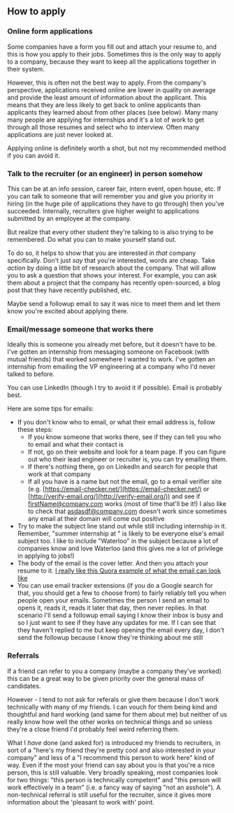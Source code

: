 ## How to apply

### Online form applications

Some companies have a form you fill out and attach your resume to, and this is how you apply to their jobs. Sometimes this is the only way to apply to a company, because they want to keep all the applications together in their system.

However, this is often not the best way to apply. From the company's perspective, applications received online are lower in quality on average and provide the least amount of information about the applicant. This means that they are less likely to get back to online applicants than applicants they learned about from other places (see below). Many many many people are applying for internships and it's a lot of work to get through all those resumes and select who to interview. Often many applications are just never looked at.

Applying online is definitely worth a shot, but not my recommended method if you can avoid it.


### Talk to the recruiter (or an engineer) in person somehow

This can be at an info session, career fair, intern event, open house, etc. If you can talk to someone that will remember you and give you priority in hiring (in the huge pile of applications they have to go through) then you've succeeded. Internally, recruiters give higher weight to applications submitted by an employee at the company.

But realize that every other student they're talking to is also trying to be remembered. Do what you can to make yourself stand out.

To do so, it helps to show that you are interested in _that_ company specifically. Don't just _say_ that you're interested, words are cheap. Take _action_ by doing a little bit of research about the company. That will allow you to ask a question that shows your interest. For example, you can ask them about a project that the company has recently open-sourced, a blog post that they have recently published, etc.

Maybe send a followup email to say it was nice to meet them and let them know you're excited about applying there.


### Email/message someone that works there

Ideally this is someone you already met before, but it doesn't have to be. I've gotten an internship from messaging someone on Facebook (with mutual friends) that worked somewhere I wanted to work. I've gotten an internship from emailing the VP engineering at a company who I'd never talked to before.

You can use LinkedIn (though I try to avoid it if possible). Email is probably best.

Here are some tips for emails:

- If you don't know who to email, or what their email address is, follow these steps:
   - If you know someone that works there, see if they can tell you who to email and what their contact is
   - If not, go on their website and look for a team page. If you can figure out who their lead engineer or recruiter is, you can try emailing them.
   - If there's nothing there, go on LinkedIn and search for people that work at that company
   - If all you have is a name but not the email, go to a email verifier site (e.g. [https://email-checker.net/](https://email-checker.net/) or [http://verify-email.org/](http://verify-email.org/)) and see if firstName@company.com works (most of time that'll be it!) I also like to check that asdasdf@company.com doesn't work since sometimes any email at their domain will come out positive
- Try to make the subject line stand out while still including internship in it. Remember, "summer internship at <company name>" is likely to be everyone else's email subject too. I like to include "Waterloo" in the subject because a lot of companies know and love Waterloo (and this gives me a lot of privilege in applying to jobs!)
- The body of the email is the cover letter. And then you attach your resume to it. [I really like this Quora example of what the email can look like](https://www.quora.com/What-are-some-examples-of-a-good-cover-letter-when-applying-to-startups/answer/Aline-Lerner?srid=Tf20)
- You can use email tracker extensions (if you do a Google search for that, you should get a few to choose from) to fairly reliably tell you when people open your emails. Sometimes the person I send an email to opens it, reads it, reads it later that day, then never replies. In that scenario I'll send a followup email saying I know their inbox is busy and so I just want to see if they have any updates for me. If I can see that they haven't replied to me but keep opening the email every day, I don't send the followup because I know they're thinking about me still


### Referrals

If a friend can refer to you a company (maybe a company they've worked) this can be a great way to be given priority over the general mass of candidates.

However - I tend to not ask for referals or give them because I don't work technically with many of my friends. I can vouch for them being kind and thoughtful and hard working (and same for them about me) but neither of us really know how well the other works on technical things and so unless they're a close friend I'd probably feel weird referring them.

What I *have* done (and asked for) is introduced my friends to recruiters, in sort of a "here's my friend they're pretty cool and also interested in your company" and less of a "I recommend this person to work here" kind of way. Even if the most your friend can say about you is that you're a nice person, this is still valuable. Very broadly speaking, most companies look for two things: "this person is technically competent" and "this person will work effectively in a team" (i.e. a fancy way of saying "not an asshole"). A non-technical referral is still useful for the recruiter, since it gives more information about the 'pleasant to work with' point.
